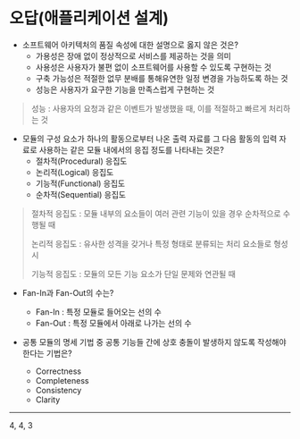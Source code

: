 # 오답(애플리케이션 설계)



- 소프트웨어 아키텍처의 품질 속성에 대한 설명으로 옳지 않은 것은?
  - 가용성은 장애 없이 정상적으로 서비스를 제공하는 것을 의미
  - 사용성은 사용자가 불편 없이 소프트웨어를 사용할 수 있도록 구현하는 것
  - 구축 가능성은 적절한 없무 분배를 통해유연한 일정 변경을 가능하도록 하는 것
  - 성능은 사용자가 요구한 기능을 만족스럽게 구현하는 것



> 성능 : 사용자의 요청과 같은 이벤트가 발생했을 때, 이를 적절하고 빠르게 처리하는 것



- 모듈의 구성 요소가 하나의 활동으로부터 나온 출력 자료를 그 다음 활동의 입력 자료로 사용하는 같은 모듈 내에서의 응집 정도를 나타내는 것은?
  - 절차적(Procedural) 응집도
  - 논리적(Logical) 응집도
  - 기능적(Functional) 응집도
  - 순차적(Sequential) 응집도



> 절차적 응집도 : 모듈 내부의 요소들이 여러 관련 기능이 있을 경우 순차적으로 수행될 때
>
> 논리적 응집도 : 유사한 성격을 갖거나 특정 형태로 분류되는 처리 요소들로 형성 시
>
> 기능적 응집도 : 모듈의 모든 기능 요소가 단일 문제와 연관될 때



- Fan-In과 Fan-Out의 수는?
  - Fan-In : 특정 모듈로 들어오는 선의 수
  - Fan-Out : 특정 모듈에서 아래로 나가는 선의 수



- 공통 모듈의 명세 기법 중 공통 기능들 간에 상호 충돌이 발생하지 않도록 작성해야 한다는 기법은?

  - Correctness
  - Completeness
  - Consistency
  - Clarity

  



------

4, 4, 3